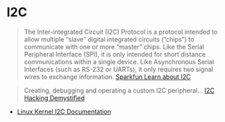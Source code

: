 # I2C

> The Inter-integrated Circuit (I2C) Protocol is a protocol intended to allow multiple “slave” digital integrated circuits (“chips”) to communicate with one or more “master” chips. Like the Serial Peripheral Interface (SPI), it is only intended for short distance communications within a single device. Like Asynchronous Serial Interfaces (such as RS-232 or UARTs), it only requires two signal wires to exchange information. [Sparkfun Learn about I2C](https://learn.sparkfun.com/tutorials/i2c)

> Creating, debugging and operating a custom I2C peripheral... [I2C Hacking Demystified](http://events.linuxfoundation.org/sites/events/files/slides/ELC%202016%20-%20I2C%20hacking%20demystified_0.pdf)

- [Linux Kernel I2C Documentation](https://www.kernel.org/doc/Documentation/i2c/)
